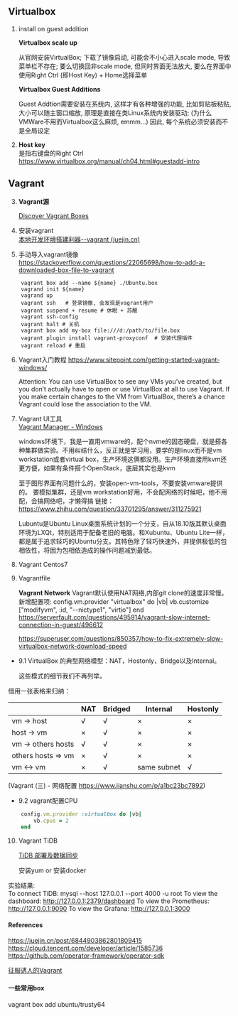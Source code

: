 
## Virtualbox

1. install on guest addition

	**Virtualbox scale up**

	从官网安装VirtualBox; 下载了镜像启动, 可能会不小心进入scale mode, 导致菜单栏不存在; 要么切换回非scale mode, 但同时界面无法放大, 要么在界面中使用Right Ctrl (即Host Key) + Home选择菜单

	**Virtualbox Guest Additions**

	Guest Addtion需要安装在系统内, 这样才有各种增强的功能, 比如剪贴板粘贴, 大小可以随主窗口缩放, 原理是直接在类Linux系统内安装驱动; (为什么VMWare不用而Virtualbox这么麻烦, emmm...)
	因此, 每个系统必须安装而不是全局设定

2. **Host key**  
	是指右键盘的Right Ctrl
	https://www.virtualbox.org/manual/ch04.html#guestadd-intro

## Vagrant

3. **Vagrant源**

 	[Discover Vagrant Boxes](https://app.vagrantup.com/boxes/search)


4. 安装vagrant  
	[本地开发环境搭建利器--vagrant (juejin.cn)](http://mirrors.opencas.cn/ubuntu-vagrant/vagrant/)

5. 手动导入vagrant镜像  
	https://stackoverflow.com/questions/22065698/how-to-add-a-downloaded-box-file-to-vagrant

~~~shell
	vagrant box add --name ${name} ./Ubuntu.box  
	vagrand init ${name}
	vagrand up
	vagrant ssh   # 登录镜像, 会发现是vagrant用户
	vagrant suspend + resume # 休眠 + 苏醒
	vagrant ssh-config
	vagrant halt # 关机
	vagrant box add my-box file:///d:/path/to/file.box
	vagrant plugin install vagrant-proxyconf  # 安装代理插件
	vagrant reload # 重启
~~~


6. Vagrant入门教程
	https://www.sitepoint.com/getting-started-vagrant-windows/

	Attention:
	You can use VirtualBox to see any VMs you’ve created, but you don’t actually have to open or use VirtualBox at all to use Vagrant. If you make certain changes to the VM from VirtualBox, there’s a chance Vagrant could lose the association to the VM.

7. Vagrant UI工具  
	[Vagrant Manager - Windows](https://www.vagrantmanager.com/windows/)

	windows环境下，我是一直用vmware的，配个nvme的固态硬盘，就是搭各种集群做实验。不用纠结什么，反正就是学习用，要学的是linux而不是vm workstation或者virtual box，生产环境这俩都没用。生产环境直接用kvm还更方便，如果有条件搭个OpenStack，底层其实也是kvm

	至于图形界面有问题什么的，安装open-vm-tools，不要安装vmware提供的。
	要模拟集群，还是vm workstation好用，不会配网络的时候吧，他不用配，会搞网络吧，才懒得搞
	链接：https://www.zhihu.com/question/33701295/answer/311275921

	Lubuntu是Ubuntu Linux桌面系统计划的一个分支，自从18.10版其默认桌面环境为LXQt，特别适用于配备老旧的电脑。和Xubuntu、Ubuntu Lite一样，都是属于追求轻巧的Ubuntu分支。其特色除了轻巧快速外，并提供极低的包相依性，将因为包相依造成的操作问题减到最低。

8. Vagrant Centos7

9. Vagrantfile

	**Vagrant Network**
	Vagrant默认使用NAT网络,内部git clone的速度非常慢。
	新增配置项:
	config.vm.provider "virtualbox" do |vb|
		vb.customize ["modifyvm", :id, "--nictype1", "virtio"]
	end
	https://serverfault.com/questions/495914/vagrant-slow-internet-connection-in-guest/496612

	https://superuser.com/questions/850357/how-to-fix-extremely-slow-virtualbox-network-download-speed

- 9.1
	VirtualBox 的典型网络模型：NAT，Hostonly，Bridge以及Internal。

	这些模式的细节我们不再列举。

借用一张表格来归纳：

|| NAT	| Bridged	| Internal	| Hostonly |
| -- | -- | -- | -- | -- |
|vm -> host	| √	| √	| ×	| × |
|host -> vm	| ×	| √	| ×	| × |
|vm -> others hosts	| √	| √	| ×	| × |
|others hosts => vm	| ×	| √	| ×	| × |
|vm <-> vm	| ×	| √	| same subnet	| √ |
(Vagrant (三) - 网络配置 https://www.jianshu.com/p/a1bc23bc7892)

- 9.2
	vagrant配置CPU

~~~ruby
	config.vm.provider :virtualbox do |vb|
		vb.cpus = 2
	end
~~~

10. Vagrant TiDB

	[TiDB 部署及数据同步](https://dudashuang.com/tidb/)

	安装yum or 安装docker

实验结果:  
	To connect TiDB: mysql --host 127.0.0.1 --port 4000 -u root
	To view the dashboard: http://127.0.0.1:2379/dashboard
	To view the Prometheus: http://127.0.0.1:9090
	To view the Grafana: http://127.0.0.1:3000

#### References
https://juejin.cn/post/6844903862801809415  
https://cloud.tencent.com/developer/article/1585736  
https://github.com/operator-framework/operator-sdk  

[征服诱人的Vagrant](https://www.huaweicloud.com/articles/0e7b0fe6ca2fc4d60c9fdfaf61e05092.html)


#### 一些常用box
vagrant box add ubuntu/trusty64  
